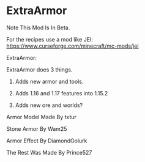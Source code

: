 # ExtraArmor

Note This Mod Is In Beta.
 

For the recipes use a mod like JEI: https://www.curseforge.com/minecraft/mc-mods/jei
 

ExtraArmor:

ExtraArmor does 3 things.

1. Adds new armor and tools.

2. Adds 1.16 and 1.17 features into 1.15.2

3. Adds new ore and worlds?

 

Armor Model Made By txtur

Stone Armor By Wam25

Armor Effect By DiamondGolurk

The Rest Was Made By Prince527
